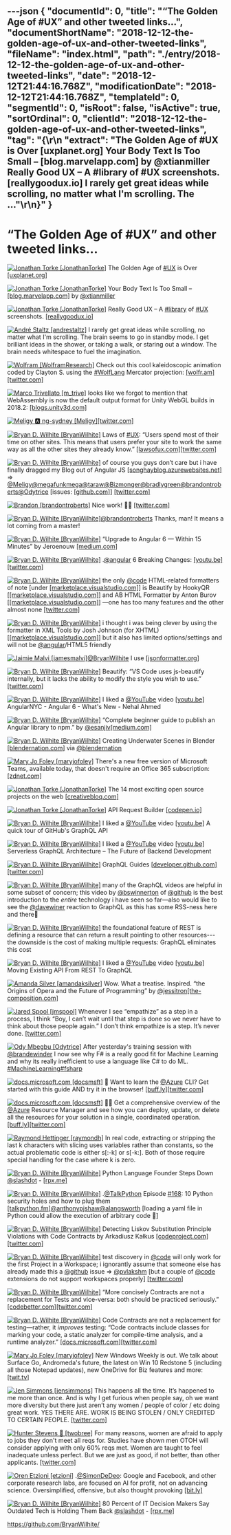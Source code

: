 ---json
{
  "documentId": 0,
  "title": "“The Golden Age of #UX” and other tweeted links…",
  "documentShortName": "2018-12-12-the-golden-age-of-ux-and-other-tweeted-links",
  "fileName": "index.html",
  "path": "./entry/2018-12-12-the-golden-age-of-ux-and-other-tweeted-links",
  "date": "2018-12-12T21:44:16.768Z",
  "modificationDate": "2018-12-12T21:44:16.768Z",
  "templateId": 0,
  "segmentId": 0,
  "isRoot": false,
  "isActive": true,
  "sortOrdinal": 0,
  "clientId": "2018-12-12-the-golden-age-of-ux-and-other-tweeted-links",
  "tag": "{\r\n  \"extract\": \"The Golden Age of #UX is Over [uxplanet.org] Your Body Text Is Too Small – [blog.marvelapp.com] by @xtianmiller Really Good UX – A #library of #UX screenshots. [reallygoodux.io] I rarely get great ideas while scrolling, no matter what I'm scrolling. The ...\"\r\n}"
}
---

# “The Golden Age of #UX” and other tweeted links…

[<img alt="Jonathan Torke [JonathanTorke]" src="https://songhay.blob.core.windows.net:443/shared-social-twitter/JonathanTorke.jpg">](https://jonathantorke.me/) The Golden Age of [#UX](http://twitter.com/search?q='%23UX) is Over [[uxplanet.org]](https://uxplanet.org/the-golden-age-of-ux-is-over-ac318099c5b9)

[<img alt="Jonathan Torke [JonathanTorke]" src="https://songhay.blob.core.windows.net:443/shared-social-twitter/JonathanTorke.jpg">](https://jonathantorke.me/) Your Body Text Is Too Small – [[blog.marvelapp.com]](https://blog.marvelapp.com/body-text-small/) by [@xtianmiller](http://twitter.com/@xtianmiller)

[<img alt="Jonathan Torke [JonathanTorke]" src="https://songhay.blob.core.windows.net:443/shared-social-twitter/JonathanTorke.jpg">](https://jonathantorke.me/) Really Good UX – A [#library](http://twitter.com/search?q='%23library) of [#UX](http://twitter.com/search?q='%23UX) screenshots. [[reallygoodux.io]](https://www.reallygoodux.io/)

[<img alt="André Staltz [andrestaltz]" src="https://songhay.blob.core.windows.net:443/shared-social-twitter/andrestaltz.jpg">](https://staltz.com/) I rarely get great ideas while scrolling, no matter what I'm scrolling. The brain seems to go in standby mode. I get brilliant ideas in the shower, or taking a walk, or staring out a window. The brain needs whitespace to fuel the imagination.

[<img alt="Wolfram [WolframResearch]" src="https://songhay.blob.core.windows.net:443/shared-social-twitter/WolframResearch.png">](http://www.wolfram.com/) Check out this cool kaleidoscopic animation coded by Clayton S. using the [#WolfLang](http://twitter.com/search?q='%23WolfLang) Mercator projection: [[wolfr.am]](https://wolfr.am/vxrXJfla)[[twitter.com]](https://twitter.com/WolframResearch/status/1017072545026269184/photo/1)

[<img alt="Marco Trivellato [m_trive]" src="https://songhay.blob.core.windows.net:443/shared-social-twitter/m_trive.jpeg">](https://twitter.com/m_trive) looks like we forgot to mention that WebAssembly is now the default output format for Unity WebGL builds in 2018.2: [[blogs.unity3d.com]](https://blogs.unity3d.com/2018/07/10/2018-2-is-now-available/)

[<img alt="Meligy 🅰️ ng-sydney [Meligy]" src="https://songhay.blob.core.windows.net:443/shared-social-twitter/Meligy.jpeg">](https://www.gurustop.net/)[[twitter.com]](https://twitter.com/JavaScriptDaily/status/1017074036797517824)

[<img alt="Bryan D. Wilhite [BryanWilhite]" src="https://songhay.blob.core.windows.net:443/shared-social-twitter/BryanWilhite.jpeg">](http://songhayblog.azurewebsites.net/) Laws of [#UX](http://twitter.com/search?q='%23UX): “Users spend most of their time on other sites. This means that users prefer your site to work the same way as all the other sites they already know.” [[lawsofux.com]](https://lawsofux.com/jakobs-law.html)[[twitter.com]](https://twitter.com/BryanWilhite/status/1017918427351023616/photo/1)

[<img alt="Bryan D. Wilhite [BryanWilhite]" src="https://songhay.blob.core.windows.net:443/shared-social-twitter/BryanWilhite.jpeg">](http://songhayblog.azurewebsites.net/) of course you guys don’t care but i have finally dragged my Blog out of Angular JS [[songhayblog.azurewebsites.net]](http://songhayblog.azurewebsites.net) => [@Meligy](http://twitter.com/@Meligy)[@megafunkmega](http://twitter.com/@megafunkmega)[@taraw](http://twitter.com/@taraw)[@Bizmonger](http://twitter.com/@Bizmonger)[@bradlygreen](http://twitter.com/@bradlygreen)[@brandontroberts](http://twitter.com/@brandontroberts)[@Odytrice](http://twitter.com/@Odytrice) [issues: [[github.com]](https://github.com/BryanWilhite/Songhay.Blog/issues)] [[twitter.com]](https://twitter.com/BryanWilhite/status/1017099204932452352/photo/1)

[<img alt="Brandon [brandontroberts]" src="https://songhay.blob.core.windows.net:443/shared-social-twitter/brandontroberts.jpg">](https://github.com/brandonroberts) Nice work! ✋🏿 [[twitter.com]](https://twitter.com/BryanWilhite/status/1017099204932452352)

[<img alt="Bryan D. Wilhite [BryanWilhite]" src="https://songhay.blob.core.windows.net:443/shared-social-twitter/BryanWilhite.jpeg">](http://songhayblog.azurewebsites.net/)[@brandontroberts](http://twitter.com/@brandontroberts) Thanks, man! It means a lot coming from a master!

[<img alt="Bryan D. Wilhite [BryanWilhite]" src="https://songhay.blob.core.windows.net:443/shared-social-twitter/BryanWilhite.jpeg">](http://songhayblog.azurewebsites.net/) “Upgrade to Angular 6 — Within 15 Minutes” by Jeroenouw [[medium.com]](https://medium.com/@jeroenouw/upgrade-to-angular-6-4520e46c682b)

[<img alt="Bryan D. Wilhite [BryanWilhite]" src="https://songhay.blob.core.windows.net:443/shared-social-twitter/BryanWilhite.jpeg">](http://songhayblog.azurewebsites.net/) .[@angular](http://twitter.com/@angular) 6 Breaking Changes: [[youtu.be]](https://youtu.be/bgQW4fJ0K1k?t=398)[[twitter.com]](https://twitter.com/BryanWilhite/status/1017554531251466240/photo/1)

[<img alt="Bryan D. Wilhite [BryanWilhite]" src="https://songhay.blob.core.windows.net:443/shared-social-twitter/BryanWilhite.jpeg">](http://songhayblog.azurewebsites.net/) the only [@code](http://twitter.com/@code) HTML-related formatters of note [under [[marketplace.visualstudio.com]](https://marketplace.visualstudio.com/search?target=VSCode&category=Formatters&sortBy=Downloads)] is Beautify by HookyQR [[[marketplace.visualstudio.com]](https://marketplace.visualstudio.com/items?itemName=HookyQR.beautify)] and AB HTML Formatter by Anton Burov [[[marketplace.visualstudio.com]](https://marketplace.visualstudio.com/items?itemName=zovorap.ab-html-formatter)] —one has too many features and the other almost none [[twitter.com]](https://twitter.com/BryanWilhite/status/1017525284482867200/photo/1)

[<img alt="Bryan D. Wilhite [BryanWilhite]" src="https://songhay.blob.core.windows.net:443/shared-social-twitter/BryanWilhite.jpeg">](http://songhayblog.azurewebsites.net/) i thought i was being clever by using the formatter in XML Tools by Josh Johnson (for XHTML) [[[marketplace.visualstudio.com]](https://marketplace.visualstudio.com/items?itemName=DotJoshJohnson.xml)] but it also has limited options/settings and will not be [@angular](http://twitter.com/@angular)/HTML5 friendly

[<img alt="Jaimie Malvi [jamesmalvi]" src="https://songhay.blob.core.windows.net:443/shared-social-twitter/jamesmalvi.png">](https://twitter.com/jamesmalvi)[@BryanWilhite](http://twitter.com/@BryanWilhite) I use [[jsonformatter.org]](https://jsonformatter.org/xml-formatter)

[<img alt="Bryan D. Wilhite [BryanWilhite]" src="https://songhay.blob.core.windows.net:443/shared-social-twitter/BryanWilhite.jpeg">](http://songhayblog.azurewebsites.net/) Beautify: “VS Code uses js-beautify internally, but it lacks the ability to modify the style you wish to use.” [[twitter.com]](https://twitter.com/BryanWilhite/status/1017527768609779712/photo/1)

[<img alt="Bryan D. Wilhite [BryanWilhite]" src="https://songhay.blob.core.windows.net:443/shared-social-twitter/BryanWilhite.jpeg">](http://songhayblog.azurewebsites.net/) I liked a [@YouTube](http://twitter.com/@YouTube) video [[youtu.be]](http://youtu.be/bgQW4fJ0K1k?a) AngularNYC - Angular 6 - What's New - Nehal Ahmed

[<img alt="Bryan D. Wilhite [BryanWilhite]" src="https://songhay.blob.core.windows.net:443/shared-social-twitter/BryanWilhite.jpeg">](http://songhayblog.azurewebsites.net/) “Complete beginner guide to publish an Angular library to npm.” by [@esanjiv](http://twitter.com/@esanjiv)[[medium.com]](https://medium.com/@esanjiv/complete-beginner-guide-to-publish-an-angular-library-to-npm-d42343801660)

[<img alt="Bryan D. Wilhite [BryanWilhite]" src="https://songhay.blob.core.windows.net:443/shared-social-twitter/BryanWilhite.jpeg">](http://songhayblog.azurewebsites.net/) Creating Underwater Scenes in Blender [[blendernation.com]](https://www.blendernation.com/2018/07/11/creating-underwater-scenes-in-blender/) via [@blendernation](http://twitter.com/@blendernation)

[<img alt="Mary Jo Foley [maryjofoley]" src="https://songhay.blob.core.windows.net:443/shared-social-twitter/maryjofoley.png">](http://blogs.zdnet.com/microsoft) There's a new free version of Microsoft Teams, available today, that doesn't require an Office 365 subscription: [[zdnet.com]](https://www.zdnet.com/article/microsoft-introduces-a-free-version-of-teams-going-head-to-head-with-slack/)

[<img alt="Jonathan Torke [JonathanTorke]" src="https://songhay.blob.core.windows.net:443/shared-social-twitter/JonathanTorke.jpg">](https://jonathantorke.me/) The 14 most exciting open source projects on the web [[creativebloq.com]](https://www.creativebloq.com/web-design/10-most-exciting-open-source-projects-web-4132351)

[<img alt="Jonathan Torke [JonathanTorke]" src="https://songhay.blob.core.windows.net:443/shared-social-twitter/JonathanTorke.jpg">](https://jonathantorke.me/) API Request Builder [[codepen.io]](https://codepen.io/terabaud/pen/MBYxay)

[<img alt="Bryan D. Wilhite [BryanWilhite]" src="https://songhay.blob.core.windows.net:443/shared-social-twitter/BryanWilhite.jpeg">](http://songhayblog.azurewebsites.net/) I liked a [@YouTube](http://twitter.com/@YouTube) video [[youtu.be]](http://youtu.be/6xO87LlijoQ?a) A quick tour of GitHub's GraphQL API

[<img alt="Bryan D. Wilhite [BryanWilhite]" src="https://songhay.blob.core.windows.net:443/shared-social-twitter/BryanWilhite.jpeg">](http://songhayblog.azurewebsites.net/) I liked a [@YouTube](http://twitter.com/@YouTube) video [[youtu.be]](http://youtu.be/PTphFRHJ3d0?a) Serverless GraphQL Architecture – The Future of Backend Development

[<img alt="Bryan D. Wilhite [BryanWilhite]" src="https://songhay.blob.core.windows.net:443/shared-social-twitter/BryanWilhite.jpeg">](http://songhayblog.azurewebsites.net/) GraphQL Guides [[developer.github.com]](https://developer.github.com/v4/guides/)[[twitter.com]](https://twitter.com/BryanWilhite/status/1017525958260080640/photo/1)

[<img alt="Bryan D. Wilhite [BryanWilhite]" src="https://songhay.blob.core.windows.net:443/shared-social-twitter/BryanWilhite.jpeg">](http://songhayblog.azurewebsites.net/) many of the GraphQL videos are helpful in some subset of concern; this video by [@bswinnerton](http://twitter.com/@bswinnerton) of [@github](http://twitter.com/@github) is the best introduction to the _entire_ technology i have seen so far—also would like to see the [@davewiner](http://twitter.com/@davewiner) reaction to GraphQL as this has some RSS-ness here and there🤠

[<img alt="Bryan D. Wilhite [BryanWilhite]" src="https://songhay.blob.core.windows.net:443/shared-social-twitter/BryanWilhite.jpeg">](http://songhayblog.azurewebsites.net/) the foundational feature of REST is defining a resource that can return a result pointing to other resources---the downside is the cost of making multiple requests: GraphQL eliminates this cost

[<img alt="Bryan D. Wilhite [BryanWilhite]" src="https://songhay.blob.core.windows.net:443/shared-social-twitter/BryanWilhite.jpeg">](http://songhayblog.azurewebsites.net/) I liked a [@YouTube](http://twitter.com/@YouTube) video [[youtu.be]](http://youtu.be/broQmxQAMjM?a) Moving Existing API From REST To GraphQL

[<img alt="Amanda Silver [amandaksilver]" src="https://songhay.blob.core.windows.net:443/shared-social-twitter/amandaksilver.jpg">](https://twitter.com/amandaksilver) Wow. What a treatise. Inspired. “the Origins of Opera and the Future of Programming” by [@jessitron](http://twitter.com/@jessitron)[[the-composition.com]](https://the-composition.com/the-origins-of-opera-and-the-future-of-programming-bcdaf8fbe960)

[<img alt="Jared Spool [jmspool]" src="https://songhay.blob.core.windows.net:443/shared-social-twitter/jmspool.jpg">](https://www.uie.com/) Whenever I see “empathize” as a step in a process, I think “Boy, I can’t wait until that step is done so we never have to think about those people again.” I don’t think empathize is a step. It’s never done. [[twitter.com]](https://twitter.com/jmspool/status/1017907202085085184/photo/1)

[<img alt="Ody Mbegbu [Odytrice]" src="https://songhay.blob.core.windows.net:443/shared-social-twitter/Odytrice.jpg">](https://medium.com/@odytrice) After yesterday's training session with [@brandewinder](http://twitter.com/@brandewinder) I now see why F# is a really good fit for Machine Learning and why its really inefficient to use a language like C# to do ML. [#MachineLearning](http://twitter.com/search?q='%23MachineLearning)[#fsharp](http://twitter.com/search?q='%23fsharp)

[<img alt="docs.microsoft.com [docsmsft]" src="https://songhay.blob.core.windows.net:443/shared-social-twitter/docsmsft.jpg">](https://docs.microsoft.com/en-us/) 🚀 Want to learn the [@Azure](http://twitter.com/@Azure) CLI? Get started with this guide AND try it in the browser! [[buff.ly]](https://buff.ly/2NbrYWC)[[twitter.com]](https://twitter.com/docsmsft/status/1018626772965961729/photo/1)

[<img alt="docs.microsoft.com [docsmsft]" src="https://songhay.blob.core.windows.net:443/shared-social-twitter/docsmsft.jpg">](https://docs.microsoft.com/en-us/) 👩‍🔬 Get a comprehensive overview of the [@Azure](http://twitter.com/@Azure) Resource Manager and see how you can deploy, update, or delete all the resources for your solution in a single, coordinated operation. [[buff.ly]](https://buff.ly/2mddFW6)[[twitter.com]](https://twitter.com/docsmsft/status/1018747571307794432/photo/1)

[<img alt="Raymond Hettinger [raymondh]" src="https://songhay.blob.core.windows.net:443/shared-social-twitter/raymondh.jpg">](https://rhettinger.wordpress.com/) In real code, extracting or stripping the last k characters with slicing uses variables rather than constants, so the actual problematic code is either s[:-k] or s[-k:]. Both of those require special handling for the case where k is zero.

[<img alt="Bryan D. Wilhite [BryanWilhite]" src="https://songhay.blob.core.windows.net:443/shared-social-twitter/BryanWilhite.jpeg">](http://songhayblog.azurewebsites.net/) Python Language Founder Steps Down [@slashdot](http://twitter.com/@slashdot) - [[rpx.me]](http://rpx.me/0Qddm)

[<img alt="Bryan D. Wilhite [BryanWilhite]" src="https://songhay.blob.core.windows.net:443/shared-social-twitter/BryanWilhite.jpeg">](http://songhayblog.azurewebsites.net/) .[@TalkPython](http://twitter.com/@TalkPython) Episode [#168](http://twitter.com/search?q='%23168): 10 Python security holes and how to plug them [[talkpython.fm]](https://talkpython.fm/episodes/show/168/10-python-security-holes-and-how-to-plug-them)[@anthonypjshaw](http://twitter.com/@anthonypjshaw)[@alangsworth](http://twitter.com/@alangsworth) [loading a yaml file in Python could allow the execution of arbitrary code 😬]

[<img alt="Bryan D. Wilhite [BryanWilhite]" src="https://songhay.blob.core.windows.net:443/shared-social-twitter/BryanWilhite.jpeg">](http://songhayblog.azurewebsites.net/) Detecting Liskov Substitution Principle Violations with Code Contracts by Arkadiusz Kaɫkus [[codeproject.com]](https://www.codeproject.com/Articles/1084933/Detecting-Liskov-Substitution-Principle-Violations)[[twitter.com]](https://twitter.com/BryanWilhite/status/1017923899504250881/photo/1)

[<img alt="Bryan D. Wilhite [BryanWilhite]" src="https://songhay.blob.core.windows.net:443/shared-social-twitter/BryanWilhite.jpeg">](http://songhayblog.azurewebsites.net/) test discovery in [@code](http://twitter.com/@code) will only work for the first Project in a Workspace; i ignorantly assume that someone else has already made this a [@github](http://twitter.com/@github) issue => [@pvlakshm](http://twitter.com/@pvlakshm) [but a couple of [@code](http://twitter.com/@code) extensions do not support workspaces properly] [[twitter.com]](https://twitter.com/BryanWilhite/status/1017456041393512448/photo/1)

[<img alt="Bryan D. Wilhite [BryanWilhite]" src="https://songhay.blob.core.windows.net:443/shared-social-twitter/BryanWilhite.jpeg">](http://songhayblog.azurewebsites.net/) “More concisely Contracts are not a replacement for Tests and vice-versa: both should be practiced seriously.” [[codebetter.com]](http://codebetter.com/patricksmacchia/2010/07/26/code-contracts-and-automatic-testing-are-pretty-much-the-same-thing/)[[twitter.com]](https://twitter.com/BryanWilhite/status/1017920080888283136/photo/1)

[<img alt="Bryan D. Wilhite [BryanWilhite]" src="https://songhay.blob.core.windows.net:443/shared-social-twitter/BryanWilhite.jpeg">](http://songhayblog.azurewebsites.net/) Code Contracts are not a replacement for testing—rather, it _improves_ testing: “Code contracts include classes for marking your code, a static analyzer for compile-time analysis, and a runtime analyzer.” [[docs.microsoft.com]](https://docs.microsoft.com/en-us/dotnet/framework/debug-trace-profile/code-contracts)[[twitter.com]](https://twitter.com/BryanWilhite/status/1017923897826553856/photo/1)

[<img alt="Mary Jo Foley [maryjofoley]" src="https://songhay.blob.core.windows.net:443/shared-social-twitter/maryjofoley.png">](http://blogs.zdnet.com/microsoft) New Windows Weekly is out. We talk about Surface Go, Andromeda's future, the latest on Win 10 Redstone 5 (including all those Notepad updates), new OneDrive for Biz features and more: [[twit.tv]](https://twit.tv/shows/windows-weekly/episodes/577)

[<img alt="Jen Simmons [jensimmons]" src="https://songhay.blob.core.windows.net:443/shared-social-twitter/jensimmons.jpg">](http://youtube.com/layoutland) This happens all the time. It’s happened to me more than once. And is why I get furious when people say, oh we want more diversity but there just aren’t any women / people of color / etc doing great work. YES THERE ARE. WORK IS BEING STOLEN / ONLY CREDITED TO CERTAIN PEOPLE. [[twitter.com]](https://twitter.com/ijeomaoluo/status/1017581227639898113)

[<img alt="Hunter Stevens 🍂 [twobree]" src="https://songhay.blob.core.windows.net:443/shared-social-twitter/twobree.jpg">](https://twitter.com/twobree) For many reasons, women are afraid to apply to jobs they don't meet all reqs for. Studies have shown men OTOH will consider applying with only 60% reqs met. Women are taught to feel inadequate unless perfect. But we are just as good, if not better, than other applicants. [[twitter.com]](https://twitter.com/SwiftOnSecurity/status/1017937952519966721)

[<img alt="Oren Etzioni [etzioni]" src="https://songhay.blob.core.windows.net:443/shared-social-twitter/etzioni.jpeg">](http://www.allenai.org/) .[@SimonDeDeo](http://twitter.com/@SimonDeDeo): Google and Facebook, and other corporate research labs, are focused on AI for profit, not on advancing science. Oversimplified, offensive, but also thought provoking [[bit.ly]](https://bit.ly/2Lj2iqy)

[<img alt="Bryan D. Wilhite [BryanWilhite]" src="https://songhay.blob.core.windows.net:443/shared-social-twitter/BryanWilhite.jpeg">](http://songhayblog.azurewebsites.net/) 80 Percent of IT Decision Makers Say Outdated Tech is Holding Them Back [@slashdot](http://twitter.com/@slashdot) - [[rpx.me]](http://rpx.me/lOddm)

<https://github.com/BryanWilhite/>
